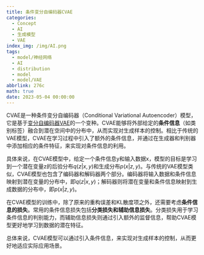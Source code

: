 ```yaml
---
title: 条件变分自编码器CVAE
categories:
  - Concept
  - AI
  - 生成模型
  - VAE
index_img: /img/AI.png
tags:
  - model/神经网络
  - AI
  - distribution
  - model
  - model/VAE
abbrlink: 276c
math: true
date: 2023-05-04 00:00:00
---
```


CVAE是一种条件变分自编码器（Conditional Variational Autoencoder）模型，它是基于[变分自编码器VAE](变分自编码器VAE.md)的一个变种。CVAE能够将外部给定的**条件信息**（如类别标签）融合到潜在空间中的分布中，从而实现对生成样本的控制。相比于传统的VAE模型，CVAE在学习过程中引入了额外的条件信息，并通过在生成器和判别器中添加相应的条件特征，来实现对条件信息的利用。

具体来说，在CVAE模型中，给定一个条件信息y和输入数据x，模型的目标是学习到一个潜在变量z的后验分布$q(z|x, y)$和生成分布$p(x|z, y)$。与传统的VAE模型类似，CVAE模型也包含了编码器和解码器两个部分。编码器将输入数据和条件信息映射到潜在变量的分布中，即$q(z|x, y)$；解码器则将潜在变量和条件信息映射到生成数据的分布中，即$p(x|z, y)$。

在CVAE模型的训练中，除了原来的重构误差和KL散度项之外，还需要考虑**条件信息的损失**。常用的条件信息损失包括**分类损失和辅助信息损失**。分类损失用于学习条件信息的判别能力，而辅助信息损失则通过引入额外的监督信息，帮助CVAE模型更好地学习到数据的潜在特征。

总体来说，CVAE模型可以通过引入条件信息，来实现对生成样本的控制，从而更好地适应实际应用场景。